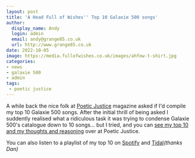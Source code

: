 ```yaml
---
layout: post
title: 'A Head Full of Wishes'' Top 10 Galaxie 500 songs'
author:
  display_name: Andy
  login: admin
  email: andy@grange85.co.uk
  url: http://www.grange85.co.uk
date: 2022-10-05
image: https://media.fullofwishes.co.uk/images/ahfow-t-shirt.jpg
categories:
- news
- galaxie 500
- admin
tags:
 - poetic justice
---
```

A while back the nice folk at [Poetic Justice](https://poeticjusticemagazine.com) magazine asked if I'd compile my top 10 Galaxie 500 songs. After the initial thrill of being asked I suddently realised what a ridiculous task it was trying to condense Galaxie 500's catalogue down to 10 songs... but I tried, and you can [see my top 10 and my thoughts and reasoning](https://poeticjusticemagazine.com/2022/10/04/a-head-full-of-wishes-top-10-galaxie-500-songs/) over at Poetic Justice.

You can also listen to a playlist of my top 10 on [Spotify](https://open.spotify.com/playlist/013580TSHgy5mUpgQyBLvv) and [Tidal](https://tidal.com/playlist/6d961ee1-c13b-4851-8c6c-e35425108e0d)_(thanks Dan)_
